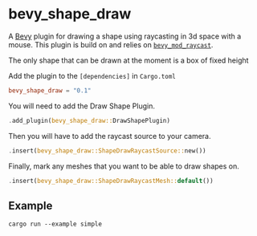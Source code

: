 # bevy_shape_draw
A [Bevy](https://github.com/bevyengine/bevy) plugin for drawing a shape using raycasting in 3d space with a mouse. This plugin is build on and relies on [`bevy_mod_raycast`](https://github.com/aevyrie/bevy_mod_picking).

The only shape that can be drawn at the moment is a box of fixed height

Add the plugin to the `[dependencies]` in `Cargo.toml`

```toml
bevy_shape_draw = "0.1"
```

You will need to add the Draw Shape Plugin.

```rust
.add_plugin(bevy_shape_draw::DrawShapePlugin)
```

Then you will have to add the raycast source to your camera.

```rust
.insert(bevy_shape_draw::ShapeDrawRaycastSource::new())
```

Finally, mark any meshes that you want to be able to draw shapes on.

```rust
.insert(bevy_shape_draw::ShapeDrawRaycastMesh::default())
```

## Example

```shell
cargo run --example simple
```